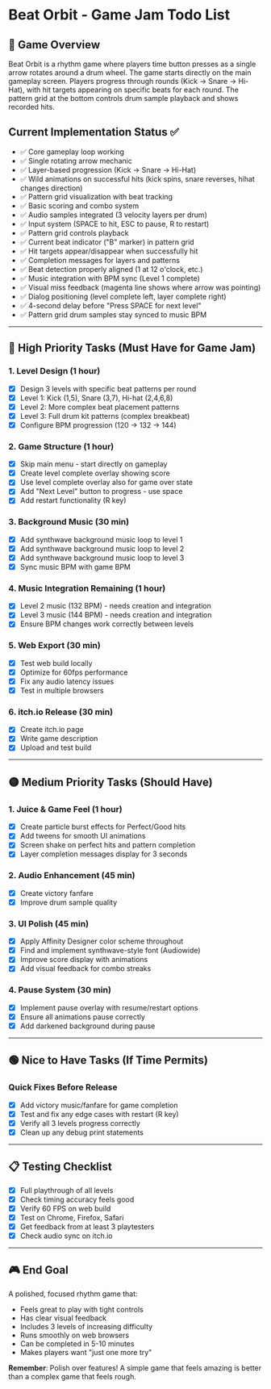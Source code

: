 # Beat Orbit - Game Jam Todo List

## 🎯 Game Overview
Beat Orbit is a rhythm game where players time button presses as a single arrow rotates around a drum wheel. The game starts directly on the main gameplay screen. Players progress through rounds (Kick → Snare → Hi-Hat), with hit targets appearing on specific beats for each round. The pattern grid at the bottom controls drum sample playback and shows recorded hits.

## Current Implementation Status ✅
- ✅ Core gameplay loop working
- ✅ Single rotating arrow mechanic
- ✅ Layer-based progression (Kick → Snare → Hi-Hat)
- ✅ Wild animations on successful hits (kick spins, snare reverses, hihat changes direction)
- ✅ Pattern grid visualization with beat tracking
- ✅ Basic scoring and combo system
- ✅ Audio samples integrated (3 velocity layers per drum)
- ✅ Input system (SPACE to hit, ESC to pause, R to restart)
- ✅ Pattern grid controls playback
- ✅ Current beat indicator ("B" marker) in pattern grid
- ✅ Hit targets appear/disappear when successfully hit
- ✅ Completion messages for layers and patterns
- ✅ Beat detection properly aligned (1 at 12 o'clock, etc.)
- ✅ Music integration with BPM sync (Level 1 complete)
- ✅ Visual miss feedback (magenta line shows where arrow was pointing)
- ✅ Dialog positioning (level complete left, layer complete right)
- ✅ 4-second delay before "Press SPACE for next level"
- ✅ Pattern grid drum samples stay synced to music BPM

---

## 🔴 High Priority Tasks (Must Have for Game Jam)


### 1. Level Design (1 hour)
- [X] Design 3 levels with specific beat patterns per round
- [X] Level 1: Kick (1,5), Snare (3,7), Hi-hat (2,4,6,8)
- [X] Level 2: More complex beat placement patterns
- [X] Level 3: Full drum kit patterns (complex breakbeat)
- [X] Configure BPM progression (120 → 132 → 144)

### 2. Game Structure (1 hour) 
- [X] Skip main menu - start directly on gameplay
- [X] Create level complete overlay showing score
- [X] Use level complete overlay also for game over state
- [X] Add "Next Level" button to progress - use space
- [X] Add restart functionality (R key)

### 3. Background Music (30 min)
- [X] Add synthwave background music loop to level 1
- [X] Add synthwave background music loop to level 2
- [X] Add synthwave background music loop to level 3
- [X] Sync music BPM with game BPM

### 4. Music Integration Remaining (1 hour)
- [X] Level 2 music (132 BPM) - needs creation and integration
- [X] Level 3 music (144 BPM) - needs creation and integration
- [X] Ensure BPM changes work correctly between levels

### 5. Web Export (30 min)
- [X] Test web build locally
- [X] Optimize for 60fps performance
- [X] Fix any audio latency issues
- [X] Test in multiple browsers

### 6. itch.io Release (30 min)
- [X] Create itch.io page
- [X] Write game description
- [X] Upload and test build

---

## 🟡 Medium Priority Tasks (Should Have)

### 1. Juice & Game Feel (1 hour)
- [X] Create particle burst effects for Perfect/Good hits
- [X] Add tweens for smooth UI animations
- [X] Screen shake on perfect hits and pattern completion
- [X] Layer completion messages display for 3 seconds

### 2. Audio Enhancement (45 min)
- [X] Create victory fanfare
- [X] Improve drum sample quality

### 3. UI Polish (45 min)
- [X] Apply Affinity Designer color scheme throughout
- [X] Find and implement synthwave-style font (Audiowide)
- [X] Improve score display with animations
- [X] Add visual feedback for combo streaks

### 4. Pause System (30 min)
- [X] Implement pause overlay with resume/restart options
- [X] Ensure all animations pause correctly
- [X] Add darkened background during pause

---

## 🟢 Nice to Have Tasks (If Time Permits)

### Quick Fixes Before Release
- [X] Add victory music/fanfare for game completion
- [X] Test and fix any edge cases with restart (R key)
- [X] Verify all 3 levels progress correctly
- [X] Clean up any debug print statements

---

## 📋 Testing Checklist
- [X] Full playthrough of all levels
- [X] Check timing accuracy feels good
- [X] Verify 60 FPS on web build
- [X] Test on Chrome, Firefox, Safari
- [X] Get feedback from at least 3 playtesters
- [X] Check audio sync on itch.io

---

## 🎮 End Goal
A polished, focused rhythm game that:
- Feels great to play with tight controls
- Has clear visual feedback
- Includes 3 levels of increasing difficulty
- Runs smoothly on web browsers
- Can be completed in 5-10 minutes
- Makes players want "just one more try"

**Remember**: Polish over features! A simple game that feels amazing is better than a complex game that feels rough.
